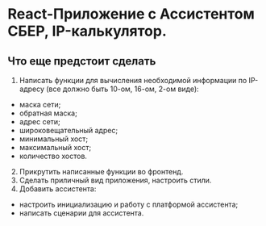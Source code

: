 # React-Приложение с  Ассистентом СБЕР, IP-калькулятор.

## Что еще предстоит сделать

1. Написать функции для вычисления необходимой информации по IP-адресу (все должно быть 10-ом, 16-ом, 2-ом виде):
  * маска сети;
  * обратная маска;
  * адрес сети;
  * широковещательный адрес;
  * минимальный хост;
  * максимальный хост; 
  * количество хостов. 
2. Прикрутить написанные функции во фронтенд.
3. Сделать приличный вид приложения, настроить стили.
4. Добавить ассистента:
  * настроить инициализацию и работу с платформой ассистента;
  * написать сценарии для ассистента.
